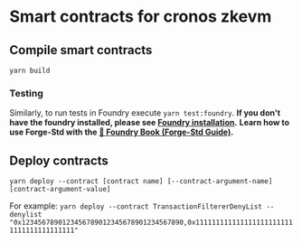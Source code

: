 # Smart contracts for cronos zkevm 


## Compile smart contracts

`` yarn build ``

### Testing

Similarly, to run tests in Foundry execute `yarn test:foundry`.
**If you don't have the foundry installed, please see [Foundry installation](https://book.getfoundry.sh/getting-started/installation).**
**Learn how to use Forge-Std with the [📖 Foundry Book (Forge-Std Guide)](https://book.getfoundry.sh/forge/forge-std.html).**

## Deploy contracts

`` yarn deploy --contract [contract name] [--contract-argument-name] [contract-argument-value] ``

For example: ``yarn deploy --contract TransactionFiltererDenyList --denylist "0x1234567890123456789012345678901234567890,0x1111111111111111111111111111111111111111"``